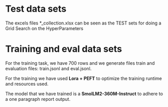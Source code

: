 # Test data sets
The excels files *_collection.xlsx can be seen as the TEST sets for doing a Grid Search on the HyperParameters

# Training and eval data sets
For the training task, we have 700 rows and we generate files train and evaluation files: train.jsonl and eval.jsonl.

For the training we have used **Lora + PEFT** to optimize the training runtime and resources used.

The model that we have trained is a **SmolLM2-360M-Instruct** to adhere to a one paragraph report output.